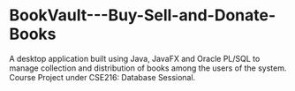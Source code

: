 # BookVault---Buy-Sell-and-Donate-Books
A desktop application built using Java, JavaFX and Oracle PL/SQL to manage collection and distribution of books among the users of the system. Course Project under CSE216: Database Sessional.
